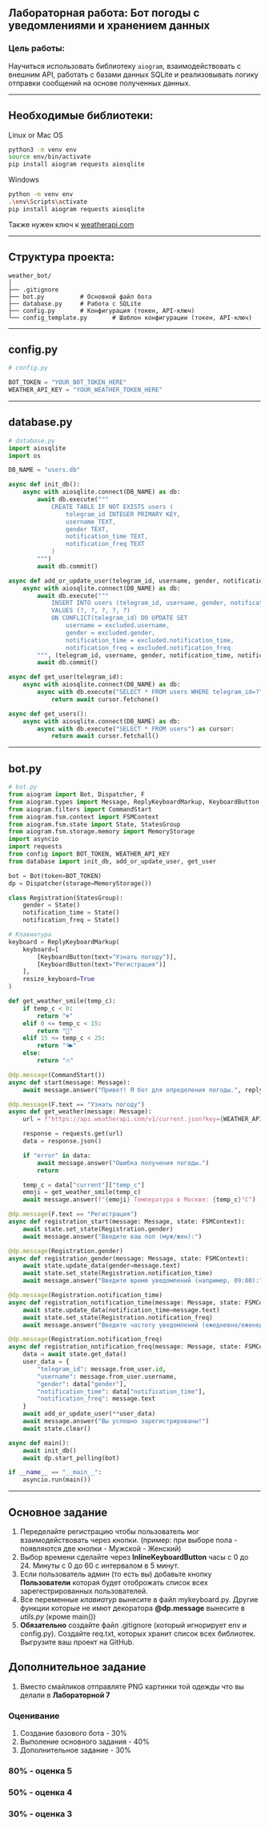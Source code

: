 ##  Лабораторная работа: Бот погоды с уведомлениями и хранением данных

### Цель работы:
Научиться использовать библиотеку `aiogram`, взаимодействовать с внешним API, работать с базами данных SQLite и реализовывать логику отправки сообщений на основе полученных данных.

---

## Необходимые библиотеки:
Linux or Mac OS
```bash
python3 -m venv env
source env/bin/activate
pip install aiogram requests aiosqlite
```
Windows
```bash
python -m venv env
.\env\Scripts\activate
pip install aiogram requests aiosqlite
```

Также нужен ключ к [weatherapi.com](https://www.weatherapi.com/)

---

## Структура проекта:

```
weather_bot/
│
├── .gitignore         
├── bot.py          # Основной файл бота
├── database.py     # Работа с SQLite
├── config.py       # Конфигурация (токен, API-ключ)
└── config_template.py       # Шаблон конфигурации (токен, API-ключ)
```

---

##  config.py

```python
# config.py

BOT_TOKEN = "YOUR_BOT_TOKEN_HERE"
WEATHER_API_KEY = "YOUR_WEATHER_TOKEN_HERE"
```

---

##  database.py

```python
# database.py
import aiosqlite
import os

DB_NAME = "users.db"

async def init_db():
    async with aiosqlite.connect(DB_NAME) as db:
        await db.execute("""
            CREATE TABLE IF NOT EXISTS users (
                telegram_id INTEGER PRIMARY KEY,
                username TEXT,
                gender TEXT,
                notification_time TEXT,
                notification_freq TEXT
            )
        """)
        await db.commit()

async def add_or_update_user(telegram_id, username, gender, notification_time, notification_freq):
    async with aiosqlite.connect(DB_NAME) as db:
        await db.execute("""
            INSERT INTO users (telegram_id, username, gender, notification_time, notification_freq)
            VALUES (?, ?, ?, ?, ?)
            ON CONFLICT(telegram_id) DO UPDATE SET
                username = excluded.username,
                gender = excluded.gender,
                notification_time = excluded.notification_time,
                notification_freq = excluded.notification_freq
        """, (telegram_id, username, gender, notification_time, notification_freq))
        await db.commit()

async def get_user(telegram_id):
    async with aiosqlite.connect(DB_NAME) as db:
        async with db.execute("SELECT * FROM users WHERE telegram_id=?", (telegram_id,)) as cursor:
            return await cursor.fetchone()

async def get_users():
    async with aiosqlite.connect(DB_NAME) as db:
        async with db.execute("SELECT * FROM users") as cursor:
            return await cursor.fetchall()
```

---

##  bot.py

```python
# bot.py
from aiogram import Bot, Dispatcher, F
from aiogram.types import Message, ReplyKeyboardMarkup, KeyboardButton
from aiogram.filters import CommandStart
from aiogram.fsm.context import FSMContext
from aiogram.fsm.state import State, StatesGroup
from aiogram.fsm.storage.memory import MemoryStorage
import asyncio
import requests
from config import BOT_TOKEN, WEATHER_API_KEY
from database import init_db, add_or_update_user, get_user

bot = Bot(token=BOT_TOKEN)
dp = Dispatcher(storage=MemoryStorage())

class Registration(StatesGroup):
    gender = State()
    notification_time = State()
    notification_freq = State()

# Клавиатура
keyboard = ReplyKeyboardMarkup(
    keyboard=[
        [KeyboardButton(text="Узнать погоду")],
        [KeyboardButton(text="Регистрация")]
    ],
    resize_keyboard=True
)

def get_weather_smile(temp_c):
    if temp_c < 0:
        return "❄️"
    elif 0 <= temp_c < 15:
        return "🧥"
    elif 15 <= temp_c < 25:
        return "🌤️"
    else:
        return "🔥"

@dp.message(CommandStart())
async def start(message: Message):
    await message.answer("Привет! Я бот для определения погоды.", reply_markup=keyboard)

@dp.message(F.text == "Узнать погоду")
async def get_weather(message: Message):
    url = f"https://api.weatherapi.com/v1/current.json?key={WEATHER_API_KEY}&q=Moscow"

    response = requests.get(url)
    data = response.json()

    if "error" in data:
        await message.answer("Ошибка получения погоды.")
        return

    temp_c = data["current"]["temp_c"]
    emoji = get_weather_smile(temp_c)
    await message.answer(f"{emoji} Температура в Москве: {temp_c}°C")

@dp.message(F.text == "Регистрация")
async def registration_start(message: Message, state: FSMContext):
    await state.set_state(Registration.gender)
    await message.answer("Введите ваш пол (муж/жен):")

@dp.message(Registration.gender)
async def registration_gender(message: Message, state: FSMContext):
    await state.update_data(gender=message.text)
    await state.set_state(Registration.notification_time)
    await message.answer("Введите время уведомлений (например, 09:00):")

@dp.message(Registration.notification_time)
async def registration_notification_time(message: Message, state: FSMContext):
    await state.update_data(notification_time=message.text)
    await state.set_state(Registration.notification_freq)
    await message.answer("Введите частоту уведомлений (ежедневно/еженедельно):")

@dp.message(Registration.notification_freq)
async def registration_notification_freq(message: Message, state: FSMContext):
    data = await state.get_data()
    user_data = {
        "telegram_id": message.from_user.id,
        "username": message.from_user.username,
        "gender": data["gender"],
        "notification_time": data["notification_time"],
        "notification_freq": message.text
    }
    await add_or_update_user(**user_data)
    await message.answer("Вы успешно зарегистрированы!")
    await state.clear()

async def main():
    await init_db()
    await dp.start_polling(bot)

if __name__ == "__main__":
    asyncio.run(main())
```

---

## Основное задание
1. Переделайте регистрацию чтобы пользователь мог взаимодействовать через кнопки. (пример: при выборе пола - появляются две кнопки - Мужской - Женский)
2. Выбор времени сделайте через **InlineKeyboardButton** часы с 0 до 24. Минуты с 0 до 60 с интервалом в 5 минут.
3. Если пользователь админ (то есть вы) добавьте кнопку **Пользователи** которая будет отоброжать список всех зарегестрированных пользователей. 
4. Все переменные *клавиатур* вынесите в файл mykeyboard.py. Другие функции которые не имют декоратора **@dp.message** вынесите в *utils.py* (кроме main())
5. **Обязательно** создайте файл .gitignore (который игнорирует env и config.py). Создайте req.txt, которых хранит список всех библиотек. Выгрузите ваш проект на GitHub.

## Дополнительное задание
1. Вместо смайликов отправляте PNG картинки той одежды что вы делали в **Лабораторной 7**

### Оценивание
1. Создание базового бота - 30%
2. Выполение основного задания - 40%
3. Дополнительное задание - 30%

### 80% - оценка 5
### 50% - оценка 4
### 30% - оценка 3
